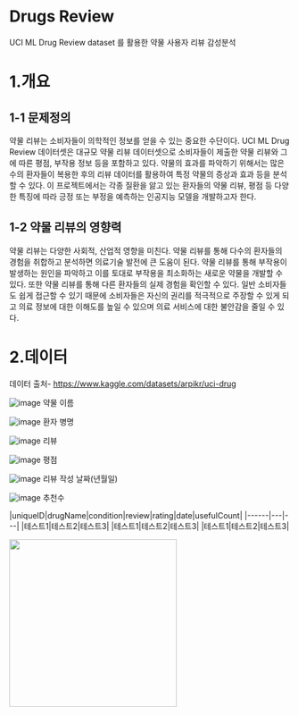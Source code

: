 # Drugs Review
UCI ML Drug Review dataset 를 활용한 약물 사용자 리뷰 감성분석 

# 1.개요 
## 1-1 문제정의
약물 리뷰는 소비자들이 의학적인 정보를 얻을 수 있는 중요한 수단이다.
UCI ML Drug Review 데이터셋은 대규모 약물 리뷰 데이터셋으로 소비자들이 제출한 약물 리뷰와 그에 따른 평점, 부작용 정보 등을 포함하고 있다.
약물의 효과를 파악하기 위해서는 많은 수의 환자들이 복용한 후의 리뷰 데이터를 활용하여 특정 약물의 증상과 효과 등을 분석할 수 있다.
이 프로젝트에서는 각종 질환을 앓고 있는 환자들의 약물 리뷰, 평점 등 다양한 특징에 따라 긍정 또는 부정을 예측하는 인공지능 모델을 개발하고자 한다.

## 1-2 약물 리뷰의 영향력 

약물 리뷰는 다양한 사회적, 산업적 영향을 미친다.
약물 리뷰를 통해 다수의 환자들의 경험을 취합하고 분석하면 의료기술 발전에 큰 도움이 된다. 약물 리뷰를 통해 부작용이 발생하는 원인을 파악하고
이를 토대로 부작용을 최소화하는 새로운 약물을 개발할 수 있다.
또한 약물 리뷰를 통해 다른 환자들의 실제 경험을 확인할 수 있다. 일반 소비자들도 쉽게 접근할 수 있기 때문에 소비자들은 자신의 권리를 적극적으로 주장할 수 있게 되고
의료 정보에 대한 이해도를 높일 수 있으며 의료 서비스에 대한 불안감을 줄일 수 있다.


# 2.데이터
데이터 출처- https://www.kaggle.com/datasets/arpikr/uci-drug

![image](https://user-images.githubusercontent.com/112537146/232665068-f27ee67d-bdb7-43ff-86af-dae4201743e7.png) 약물 이름 

![image](https://user-images.githubusercontent.com/112537146/232665115-6da782f0-f64c-4848-af70-b5d573a09d25.png) 환자 병명 

![image](https://user-images.githubusercontent.com/112537146/232665143-4a2d4040-1876-448d-ae4a-07aeeb0b6ca1.png) 리뷰

![image](https://user-images.githubusercontent.com/112537146/232664054-175260bb-8498-443b-be61-551808a2885b.png) 평점

![image](https://user-images.githubusercontent.com/112537146/232664063-5706008d-ceaf-43e8-8c46-094ea6af259f.png) 리뷰 작성 날짜(년월일)

![image](https://user-images.githubusercontent.com/112537146/232665292-bca5a5df-6654-45ce-85d0-42072d109f40.png) 추천수 


|uniqueID|drugName|condition|review|rating|date|usefulCount|
|------|---|---|
|테스트1|테스트2|테스트3|
|테스트1|테스트2|테스트3|
|테스트1|테스트2|테스트3|



<div><img src = "https://user-images.githubusercontent.com/112537146/232656257-a82044df-6a63-478d-a71d-3dbcadf2d427.png" width="300"></div>
